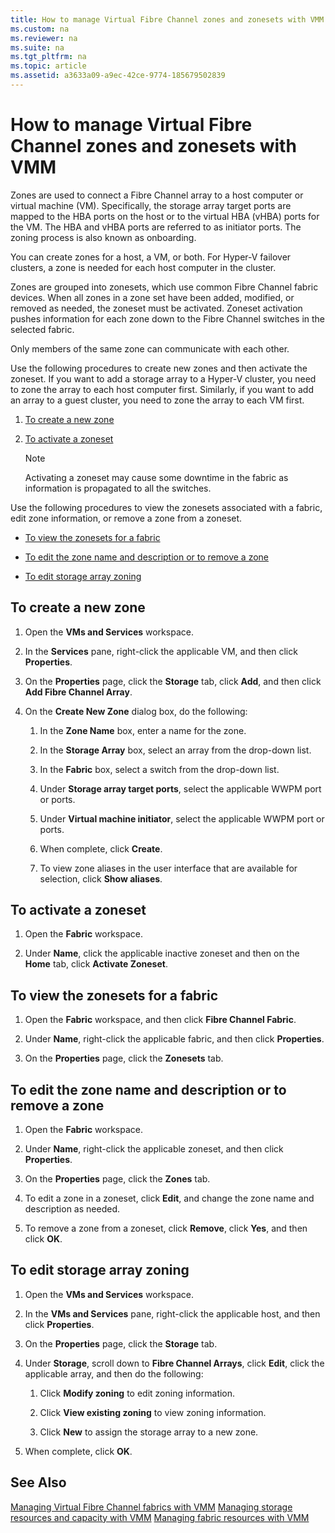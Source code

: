 ```yaml
---
title: How to manage Virtual Fibre Channel zones and zonesets with VMM
ms.custom: na
ms.reviewer: na
ms.suite: na
ms.tgt_pltfrm: na
ms.topic: article
ms.assetid: a3633a09-a9ec-42ce-9774-185679502839
---
```

# How to manage Virtual Fibre Channel zones and zonesets with VMM
Zones are used to connect a Fibre Channel array to a host computer or virtual machine (VM). Specifically, the storage array target ports are mapped to the HBA ports on the host or to the virtual HBA (vHBA) ports for the VM. The HBA and vHBA ports are referred to as initiator ports. The zoning process is also known as onboarding.

You can create zones for a host, a VM, or both. For Hyper-V failover clusters, a zone is needed for each host computer in the cluster.

Zones are grouped into zonesets, which use common Fibre Channel fabric devices. When all zones in a zone set have been added, modified, or removed as needed, the zoneset must be activated. Zoneset activation pushes information for each zone down to the Fibre Channel switches in the selected fabric.

Only members of the same zone can communicate with each other.

Use the following procedures to create new zones and then activate the zoneset. If you want to add a storage array to a Hyper-V cluster, you need to zone the array to each host computer first. Similarly, if you want to add an array to a guest cluster, you need to zone the array to each VM first.

1.  [To create a new zone](#BKMK_CreateZone)

2.  [To activate a zoneset](#BKMK_ActivateZoneset)

    > [!NOTE]
    > Activating a zoneset may cause some downtime in the fabric as information is propagated to all the switches.

Use the following procedures to view the zonesets associated with a fabric, edit zone information, or remove a zone from a zoneset.

-   [To view the zonesets for a fabric](#BKMK_ViewZonesets)

-   [To edit the zone name and description or to remove a zone](#BKMK_EditZone)

-   [To edit storage array zoning](#BKMK_Editzoning)

## <a name="BKMK_CreateZone"></a>To create a new zone

1.  Open the **VMs and Services** workspace.

2.  In the **Services** pane, right-click the applicable VM, and then click **Properties**.

3.  On the **Properties** page, click the **Storage** tab, click **Add**, and then click **Add Fibre Channel Array**.

4.  On the **Create New Zone** dialog box, do the following:

    1.  In the **Zone Name** box, enter a name for the zone.

    2.  In the **Storage Array** box, select an array from the drop-down list.

    3.  In the **Fabric** box, select a switch from the drop-down list.

    4.  Under **Storage array target ports**, select the applicable WWPM port or ports.

    5.  Under **Virtual machine initiator**, select the applicable WWPM port or ports.

    6.  When complete, click **Create**.

    7.  To view zone aliases in the user interface that are available for selection, click **Show aliases**.

## <a name="BKMK_ActivateZoneset"></a>To activate a zoneset

1.  Open the **Fabric** workspace.

2.  Under **Name**, click the applicable inactive zoneset and then on the **Home** tab, click **Activate Zoneset**.

## <a name="BKMK_ViewZonesets"></a>To view the zonesets for a fabric

1.  Open the **Fabric** workspace, and then click **Fibre Channel Fabric**.

2.  Under **Name**, right-click the applicable fabric, and then click **Properties**.

3.  On the **Properties** page, click the **Zonesets** tab.

## <a name="BKMK_EditZone"></a>To edit the zone name and description or to remove a zone

1.  Open the **Fabric** workspace.

2.  Under **Name**, right-click the applicable zoneset, and then click **Properties**.

3.  On the **Properties** page, click the **Zones** tab.

4.  To edit a zone in a zoneset, click **Edit**, and change the zone name and description as needed.

5.  To remove a zone from a zoneset, click **Remove**, click **Yes**, and then click **OK**.

## <a name="BKMK_Editzoning"></a>To edit storage array zoning

1.  Open the **VMs and Services** workspace.

2.  In the **VMs and Services** pane, right-click the applicable host, and then click **Properties**.

3.  On the **Properties** page, click the **Storage** tab.

4.  Under **Storage**, scroll down to **Fibre Channel Arrays**, click **Edit**, click the applicable array, and then do the following:

    1.  Click **Modify zoning** to edit zoning information.

    2.  Click **View existing zoning** to view zoning information.

    3.  Click **New** to assign the storage array to a new zone.

5.  When complete, click **OK**.

## See Also
[Managing Virtual Fibre Channel fabrics with VMM](Managing-Virtual-Fibre-Channel-fabrics-with-VMM.md)
[Managing storage resources and capacity with VMM](Managing-storage-resources-and-capacity-with-VMM.md)
[Managing fabric resources with VMM](Managing-fabric-resources-with-VMM.md)



